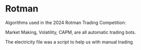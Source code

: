 # Rotman
Algorithms used in the 2024 Rotman Trading Competition:

Market Making, Volatility, CAPM, are all automatic trading bots.

The electricity file was a script to help us with manual trading
